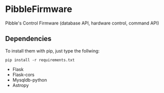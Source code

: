 # PibbleFirmware
Pibble's Control Firmware (database API, hardware control, command API)

## Dependencies
To install them with pip, just type the follwing:
```
pip install -r requirements.txt
```

+ Flask
+ Flask-cors
+ Mysqldb-python
+ Astropy
